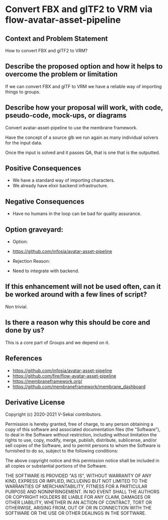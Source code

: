 # Convert FBX and glTF2 to VRM via flow-avatar-asset-pipeline

## Context and Problem Statement

How to convert FBX and glTF2 to VRM?

## Describe the proposed option and how it helps to overcome the problem or limitation

If we can convert FBX and glTF to VRM we have a reliable way of importing things to groups.

## Describe how your proposal will work, with code, pseudo-code, mock-ups, or diagrams

Convert avatar-asset-pipeline to use the membrane framework.

Have the concept of a source glb we run again as many individual solvers for the input data.

Once the input is solved and it passes QA, that is one that is the outputted.

## Positive Consequences <!-- optional -->

- We have a standard way of importing characters.
- We already have elixir backend infrastructure.

## Negative Consequences <!-- optional -->

- Have no humans in the loop can be bad for quality assurance.

## Option graveyard: <!-- same as above -->

* Option: 
- https://github.com/infosia/avatar-asset-pipeline
* Rejection Reason: 
- Need to integrate with backend.

## If this enhancement will not be used often, can it be worked around with a few lines of script?

Non trivial.

## Is there a reason why this should be core and done by us?

This is a core part of Groups and we depend on it.

## References <!-- optional -->

- https://github.com/infosia/avatar-asset-pipeline
- https://github.com/fire/flow-avatar-asset-pipeline
- https://membraneframework.org/
- https://github.com/membraneframework/membrane_dashboard

## Derivative License

Copyright (c) 2020-2021 V-Sekai contributors.

Permission is hereby granted, free of charge, to any person obtaining a copy
of this software and associated documentation files (the "Software"), to deal
in the Software without restriction, including without limitation the rights
to use, copy, modify, merge, publish, distribute, sublicense, and/or sell
copies of the Software, and to permit persons to whom the Software is
furnished to do so, subject to the following conditions:

The above copyright notice and this permission notice shall be included in all
copies or substantial portions of the Software.

THE SOFTWARE IS PROVIDED "AS IS", WITHOUT WARRANTY OF ANY KIND, EXPRESS OR
IMPLIED, INCLUDING BUT NOT LIMITED TO THE WARRANTIES OF MERCHANTABILITY,
FITNESS FOR A PARTICULAR PURPOSE AND NONINFRINGEMENT. IN NO EVENT SHALL THE
AUTHORS OR COPYRIGHT HOLDERS BE LIABLE FOR ANY CLAIM, DAMAGES OR OTHER
LIABILITY, WHETHER IN AN ACTION OF CONTRACT, TORT OR OTHERWISE, ARISING FROM,
OUT OF OR IN CONNECTION WITH THE SOFTWARE OR THE USE OR OTHER DEALINGS IN THE
SOFTWARE.
